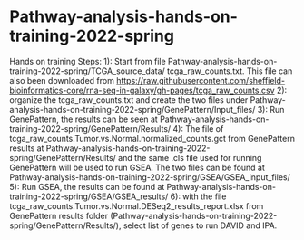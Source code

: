 # Pathway-analysis-hands-on-training-2022-spring
Hands on training Steps:
1): Start from file Pathway-analysis-hands-on-training-2022-spring/TCGA_source_data/ tcga_raw_counts.txt. This file can also been downloaded from https://raw.githubusercontent.com/sheffield-bioinformatics-core/rna-seq-in-galaxy/gh-pages/tcga_raw_counts.csv
2): organize the tcga_raw_counts.txt and create the two files under Pathway-analysis-hands-on-training-2022-spring/GenePattern/Input_files/
3): Run GenePattern, the results can be seen at Pathway-analysis-hands-on-training-2022-spring/GenePattern/Results/
4): The file of tcga_raw_counts.Tumor.vs.Normal.normalized_counts.gct from GenePattern results  at Pathway-analysis-hands-on-training-2022-spring/GenePattern/Results/ and the same .cls file used for running GenePattern will be used to run GSEA. The two files can be found at  Pathway-analysis-hands-on-training-2022-spring/GSEA/GSEA_input_files/
5): Run GSEA, the results can be found at Pathway-analysis-hands-on-training-2022-spring/GSEA/GSEA_results/
6): with the file tcga_raw_counts.Tumor.vs.Normal.DESeq2_results_report.xlsx from GenePattern results folder (Pathway-analysis-hands-on-training-2022-spring/GenePattern/Results/), select list of genes to run DAVID and IPA.

